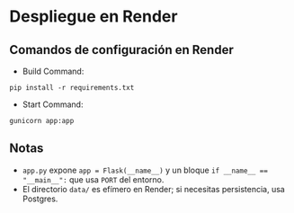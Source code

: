 # Despliegue en Render

## Comandos de configuración en Render
- Build Command:
```
pip install -r requirements.txt
```
- Start Command:
```
gunicorn app:app
```

## Notas
- `app.py` expone `app = Flask(__name__)` y un bloque `if __name__ == "__main__":` que usa `PORT` del entorno.
- El directorio `data/` es efímero en Render; si necesitas persistencia, usa Postgres.
